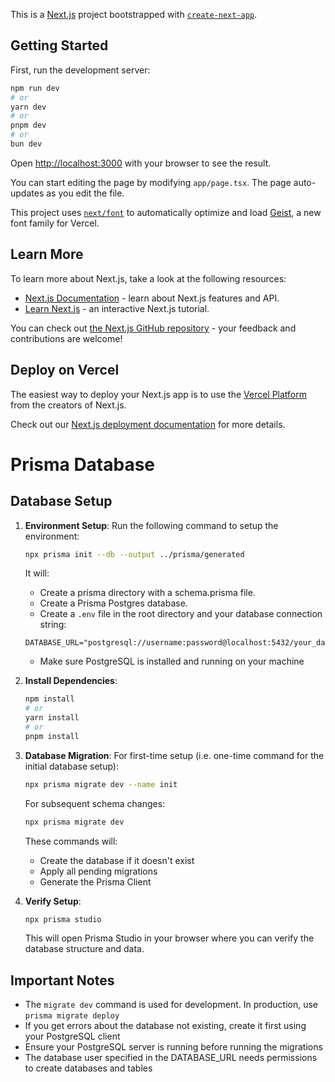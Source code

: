 This is a [Next.js](https://nextjs.org) project bootstrapped with [`create-next-app`](https://nextjs.org/docs/app/api-reference/cli/create-next-app).

## Getting Started

First, run the development server:

```bash
npm run dev
# or
yarn dev
# or
pnpm dev
# or
bun dev
```

Open [http://localhost:3000](http://localhost:3000) with your browser to see the result.

You can start editing the page by modifying `app/page.tsx`. The page auto-updates as you edit the file.

This project uses [`next/font`](https://nextjs.org/docs/app/building-your-application/optimizing/fonts) to automatically optimize and load [Geist](https://vercel.com/font), a new font family for Vercel.

## Learn More

To learn more about Next.js, take a look at the following resources:

- [Next.js Documentation](https://nextjs.org/docs) - learn about Next.js features and API.
- [Learn Next.js](https://nextjs.org/learn) - an interactive Next.js tutorial.

You can check out [the Next.js GitHub repository](https://github.com/vercel/next.js) - your feedback and contributions are welcome!

## Deploy on Vercel

The easiest way to deploy your Next.js app is to use the [Vercel Platform](https://vercel.com/new?utm_medium=default-template&filter=next.js&utm_source=create-next-app&utm_campaign=create-next-app-readme) from the creators of Next.js.

Check out our [Next.js deployment documentation](https://nextjs.org/docs/app/building-your-application/deploying) for more details.

# Prisma Database

## Database Setup

1. **Environment Setup**:
   Run the following command to setup the environment:
   ```bash
   npx prisma init --db --output ../prisma/generated
   ```

   It will:
   - Create a prisma directory with a schema.prisma file.
   - Create a Prisma Postgres database.
   - Create a `.env` file in the root directory and your database connection string:
   ```
   DATABASE_URL="postgresql://username:password@localhost:5432/your_database_name"
   ```
   - Make sure PostgreSQL is installed and running on your machine

2. **Install Dependencies**:
   ```bash
   npm install
   # or
   yarn install
   # or
   pnpm install
   ```

3. **Database Migration**:
   For first-time setup (i.e. one-time command for the initial database setup):
   ```bash
   npx prisma migrate dev --name init
   ```
   For subsequent schema changes:
   ```bash
   npx prisma migrate dev
   ```
   These commands will:
   - Create the database if it doesn't exist
   - Apply all pending migrations
   - Generate the Prisma Client

4. **Verify Setup**:
   ```bash
   npx prisma studio
   ```
   This will open Prisma Studio in your browser where you can verify the database structure and data.

## Important Notes
- The `migrate dev` command is used for development. In production, use `prisma migrate deploy`
- If you get errors about the database not existing, create it first using your PostgreSQL client
- Ensure your PostgreSQL server is running before running the migrations
- The database user specified in the DATABASE_URL needs permissions to create databases and tables